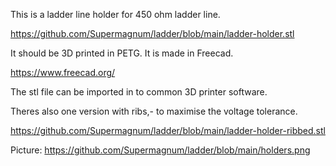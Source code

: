 This is a ladder line holder for 450 ohm ladder line.

https://github.com/Supermagnum/ladder/blob/main/ladder-holder.stl


It should be 3D printed in PETG.
It is made in Freecad.

https://www.freecad.org/

The stl file can be imported in to  common 3D printer software.

Theres also one version with ribs,- to maximise the voltage tolerance.

https://github.com/Supermagnum/ladder/blob/main/ladder-holder-ribbed.stl


Picture:
https://github.com/Supermagnum/ladder/blob/main/holders.png
